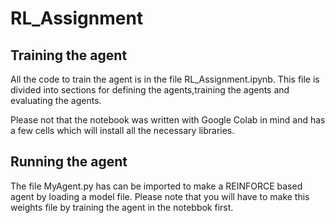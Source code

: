 # RL_Assignment

## Training the agent
All the code to train the agent is in the file RL_Assignment.ipynb. This file is divided into sections for defining the agents,training the agents and evaluating the agents.

Please not that the notebook was written with Google Colab in mind and has a few cells which will install all the necessary libraries.

## Running the agent
The file MyAgent.py has can be imported to make a REINFORCE based agent by loading a model file. Please note that you will have to make this weights file by training the agent in the notebbok first.
